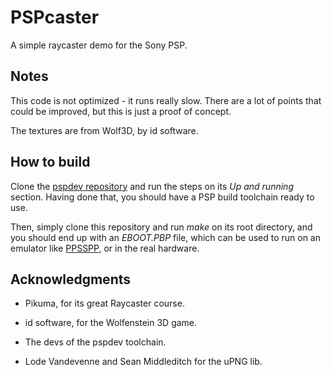 # PSPcaster

A simple raycaster demo for the Sony PSP.

## Notes

This code is not optimized - it runs really slow. There are a lot of points that could be improved, but this is just a proof of concept.

The textures are from Wolf3D, by id software.

## How to build

Clone the [pspdev repository](https://github.com/pspdev/pspdev) and run the steps on its *Up and running* section. Having done that, you should have a PSP build toolchain ready to use.

Then, simply clone this repository and run *make* on its root directory, and you should end up with an *EBOOT.PBP* file, which can be used to run on an emulator like [PPSSPP](https://github.com/hrydgard/ppsspp), or in the real hardware.

## Acknowledgments

- Pikuma, for its great Raycaster course.

- id software, for the Wolfenstein 3D game.

- The devs of the pspdev toolchain.

- Lode Vandevenne and Sean Middleditch for the uPNG lib.